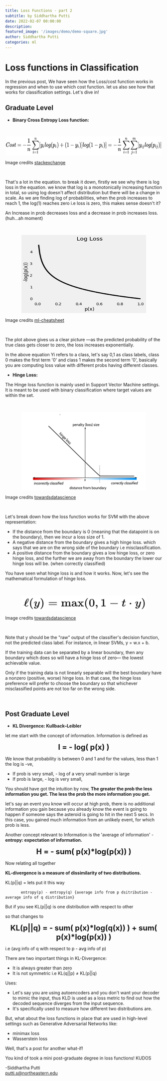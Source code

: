 ```yaml
---
title: Loss Functions - part 2 
subtitle: by Siddhartha Putti 
date: 2022-02-07 00:00:00
description: 
featured_image: '/images/demo/demo-square.jpg'
author: Siddhartha Putti
categories: ml
---
```



# Loss functions in Classification 

In the previous post, We have seen how the Loss/cost function works in regression and when to use which cost function. let us also see how that works for classification settings. Let's dive in!

## Graduate Level  

* **Binary Cross Entropy Loss function:**  
<br>

<p align='center'>

<a href='https://datascience.stackexchange.com/questions/52144/negative-range-for-binary-cross-entropy-loss'>

<img src="/images/Posts/Cost_function_2/ccel.png"
     style="display: block; 
        margin-left: auto;
        margin-right: auto; height:60px;width:500px" />
</a>

Image credits <a href='https://datascience.stackexchange.com/questions/52144/negative-range-for-binary-cross-entropy-loss'> stackexchange</a>

</p>

<br>

That's a lot in the equation. to break it down, firstly we see why there is log loss in the equation. we know that log is a monotonically increasing function in total, so using log doesn't affect distribution but there will be a change in scale. As we are finding log of probabilities, when the prob increases to reach 1, the log(1) reaches zero i.e loss is zero, this makes sense doesn't it? 

An Increase in prob decreases loss and a decrease in prob increases loss. (huh...ah moment)

<br>


<p align='center'>

<a href='https://ml-cheatsheet.readthedocs.io/en/latest/loss_functions.html'>

<img src="/images/Posts/Cost_function_2/logloass.png"
     style="display: block; 
        margin-left: auto;
        margin-right: auto; height:250px;width:400px" />
</a>

Image credits <a href='https://ml-cheatsheet.readthedocs.io/en/latest/loss_functions.html'> ml-cheatsheet</a>

</p>

<br>

The plot above gives us a clear picture —as the predicted probability of the true class gets closer to zero, the loss increases exponentially.

In the above equation Yi refers to a class, let's say 0,1 as class labels, class 0 makes the first term '0' and class 1 makes the second term '0', basically you are computing loss value with different probs having different classes. 


* **Hinge Loss:** 

The Hinge loss function is mainly used in Support Vector Machine settings. It is meant to be used with binary classification where target values are within the set. 

<br>

<p align='center'>

<a href='https://towardsdatascience.com/a-definitive-explanation-to-hinge-loss-for-support-vector-machines-ab6d8d3178f1'>

<img src="/images/Posts/Cost_function_2/hinge.png"
     style="display: block; 
        margin-left: auto;
        margin-right: auto; height:250px;width:400px" />
</a>

Image credits <a href='https://towardsdatascience.com/a-definitive-explanation-to-hinge-loss-for-support-vector-machines-ab6d8d3178f1'> towardsdatascience</a>

</p>

<br>

Let's break down how the loss function works for SVM with the above representation: 
- If the distance from the boundary is 0 (meaning that the datapoint is on the boundary), then we incur a loss size of 1. 
- A negative distance from the boundary gives a high hinge loss. which says that we are on the wrong side of the boundary i.e misclassification. 
- A positive distance from the boundary gives a low hinge loss, or zero hinge loss, and the further we are away from the boundary the lower our hinge loss will be. (when correctly classified)

You have seen what hinge loss is and how it works. Now, let's see the mathematical formulation of hinge loss. 

<br>

<p align='center'>

<a href='https://towardsdatascience.com/understanding-loss-functions-the-smart-way-904266e9393'>

<img src="/images/Posts/Cost_function_2/hloss.png"
     style="display: block; 
        margin-left: auto;
        margin-right: auto; height:50px;width:400px" />
</a>

Image credits <a href='https://towardsdatascience.com/understanding-loss-functions-the-smart-way-904266e9393'> towardsdatascience</a>

</p>

<br>

Note that y should be the "raw" output of the classifier's decision function, not the predicted class label. For instance, in linear SVMs, y = w.x + b.

If the training data can be separated by a linear boundary, then any boundary which does so will have a hinge loss of zero— the lowest achievable value. 

Only if the training data is not linearly separable will the best boundary have a nonzero (positive, worse) hinge loss. In that case, the hinge loss preference will prefer to choose the boundary so that whichever misclassified points are not too far on the wrong side.

<br>

## Post Graduate Level

* **KL Divergence: Kullback–Leibler** 

let me start with the concept of information. Information is defined as

<p align="center">
<font size = 5>
    <strong> I = - log( p(x) ) </strong> </font>
</p>

We know that probability is between 0 and 1 and for the values, less than 1 the log is -ve, 
- If prob is very small, - log of a very small number is large
- If prob is large, - log is very small, 

You should have got the intuition by now, **The greater the prob the less information you get. The less the prob the more information you get.**

let's say an event you know will occur at high prob, there is no additional information you gain because you already know the event is going to happen if someone says the asteroid is going to hit in the next 5 secs. In this case, you gained much information from an unlikely event, for which prob is less. 

Another concept relevant to Information is the 'average of information' - **entropy: expectation of information.**

<p align="center">
<font size=5>
    <strong>H = - sum( p(x)*log(p(x)) ) </strong> </font>
<p>

Now relating all together

**KL-divergence is a measure of dissimilarity of two distributions.** 

KL(p||q) = lets put it this way  

           entropy(p) - entropy(q) {average info from p dsitribution - average info of q distribution}

But if you see KL(p||q) is one distribution with respect to other 

so that changes to 

<p align = 'center'> 
<font size = 5>
<strong>KL(p||q) = - sum( p(x)*log(q(x)) ) + sum( p(x)*log(p(x)) )</strong> </font>
<p>

i.e (avg info of q with respect to p - avg info of p) 

There are two important things in KL-Divergence: 
- It is always greater than zero
- It is not symmetric i.e KL(q||p) ≠ KL(p||q)

Uses: 

- Let's say you are using autoencoders and you don't want your decoder to mimic the input, thus KLD is used as a loss metric to find out how the decoded sequence diverges from the input sequence. 
- It's specifically used to measure how different two distributions are. 

But, what about the loss functions in place that are used in high-level settings such as Generative Adversarial Networks like: 
- minimax loss
- Wasserstein loss

Well, that's a post for another what-if! 

You kind of took a mini post-graduate degree in loss functions! KUDOS

-Siddhartha Putti <br>
putti.s@northeastern.edu



